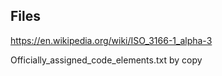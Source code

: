 ## Files

https://en.wikipedia.org/wiki/ISO_3166-1_alpha-3

Officially_assigned_code_elements.txt by copy
